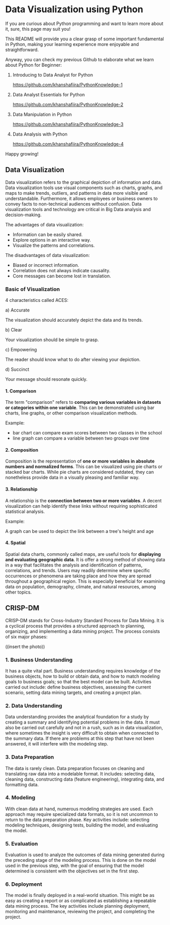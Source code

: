 # Data Visualization using Python
If you are curious about Python programming and want to learn more about it, sure, this page may suit you!

This README will provide you a clear grasp of some important fundamental in Python, making your learning experience more enjoyable and straightforward.

Anyway, you can check my previous Github to elaborate what we learn about Python for Beginner:
1. Introducing to Data Analyst for Python
   
   https://github.com/khanshafiira/PythonKnowledge-1
2. Data Analyst Essentials for Python

   https://github.com/khanshafiira/PythonKnowledge-2
3. Data Manipulation in Python

   https://github.com/khanshafiira/PythonKnowledge-3

4. Data Analysis with Python

   https://github.com/khanshafiira/PythonKnowledge-4   

Happy growing!

## Data Visualization
Data visualization refers to the graphical depiction of information and data. Data visualization tools use visual components such as charts, graphs, and maps to make trends, outliers, and patterns in data more visible and understandable. Furthermore, it allows employees or business owners to convey facts to non-technical audiences without confusion. Data visualization tools and technology are critical in Big Data analysis and decision-making.

The advantages of data visualization:
- Information can be easily shared.
- Explore options in an interactive way.
- Visualize the patterns and correlations.

The disadvantages of data visualization:
- Biased or incorrect information.
- Correlation does not always indicate causality.
- Core messages can become lost in translation.

### Basic of Visualization
4 characteristics called ACES:

a) Accurate

The visualization should accurately depict the data and its trends.

b) Clear

Your visualization should be simple to grasp.

c) Empowering

The reader should know what to do after viewing your depiction.

d) Succinct

Your message should resonate quickly.

#### 1. Comparison
The term "comparison" refers to **comparing various variables in datasets or categories within one variable**. This can be demonstrated using bar charts, line graphs, or other comparison visualization methods.

Example:
- bar chart can compare exam scores between two classes in the school
- line graph can compare a variable between two groups over time
#### 2. Composition
Composition is the representation of **one or more variables in absolute numbers and normalized forms**. This can be visualized using pie charts or stacked bar charts. While pie charts are considered outdated, they can nonetheless provide data in a visually pleasing and familiar way.
#### 3. Relationship
A relationship is the **connection between two or more variables**. A decent visualization can help identify these links without requiring sophisticated statistical analysis.

Example:

A graph can be used to depict the link between a tree's height and age
#### 4. Spatial
Spatial data charts, commonly called maps, are useful tools for **displaying and evaluating geographic data**. It is offer a strong method of showing data in a way that facilitates the analysis and identification of patterns, correlations, and trends. Users may readily determine where specific occurrences or phenomena are taking place and how they are spread throughout a geographical region. This is especially beneficial for examining data on population, demography, climate, and natural resources, among other topics.
## CRISP-DM
CRISP-DM stands for Cross-Industry Standard Process for Data Mining. It is a cyclical process that provides a structured approach to planning, organizing, and implementing a data mining project. The process consists of six major phases:

((insert the photo))

### 1. Business Understanding
It has a quite vital part. Business understanding requires knowledge of the business objects, how to build or obtain data, and how to match modeling goals to business goals; so that the best model can be built. Activities carried out include: define business objectives, assessing the current scenario, setting data mining targets, and creating a project plan. 

### 2. Data Understanding
Data understanding provides the analytical foundation for a study by creating a summary and identifying potential problems in the data. It must also be carried out carefully and not in a rush, such as in data visualization, where sometimes the insight is very difficult to obtain when connected to the summary data. If there are problems at this step that have not been answered, it will interfere with the modeling step.

### 3. Data Preparation
The data is rarely clean. Data preparation focuses on cleaning and translating raw data into a modelable format. It includes: selecting data, cleaning data, constructing data (feature engineering), integrating data, and formatting data.

### 4. Modeling
With clean data at hand, numerous modeling strategies are used. Each approach may require specialized data formats, so it is not uncommon to return to the data preparation phase. Key activities include: selecting modeling techniques, designing tests, building the model, and evaluating the model.

### 5. Evaluation
Evaluation is used to analyze the outcomes of data mining generated during the preceding stage of the modeling process. This is done on the model used in the previous step, with the goal of ensuring that the model determined is consistent with the objectives set in the first step.

### 6. Deployment
The model is finally deployed in a real-world situation. This might be as easy as creating a report or as complicated as establishing a repeatable data mining process. The key activities include planning deployment, monitoring and maintenance, reviewing the project, and completing the project.
